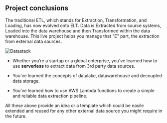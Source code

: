 ## Project conclusions

The traditional ETL, which stands for Extraction, Transformation, and Loading, has now evolved onto ELT. Data is Extracted from source systems, Loaded into the data warehouse and then Transformed within the data warehouse. This live project helps you manage that "E" part, the extraction from external data sources.

![Datastack](https://mydataschool.com/liveprojects/img/Datastack_simple.png)

* Whether you’re a startup or a global enterprise, you've learned how to use **serverless** to extract data from 3rd party data sources.

* You've learned the concepts of datalake, datawarehouse and decoupled data storage.

* You've learned how to use AWS Lambda functions to create a simple and reliable data extraction pipeline.

All these above provide an idea or a template which could be easile extended and reused for any other external data source you might require in the future.